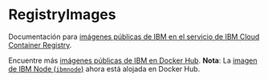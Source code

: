 # RegistryImages

Documentación para <a href="https://cloud.ibm.com/docs/services/Registry?topic=registry-public_images#public_images" rel="nofollow">imágenes públicas de IBM en el servicio de IBM Cloud Container Registry</a>.

Encuentre más [imágenes públicas de IBM en Docker Hub](https://hub.docker.com/u/ibmcom/). **Nota**: La [imagen de IBM Node (`ibmnode`)](https://hub.docker.com/r/ibmcom/ibmnode/) ahora está alojada en Docker Hub.
